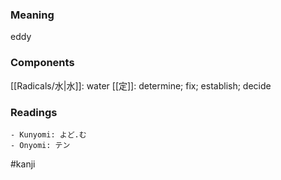 ### Meaning

eddy

### Components

[[Radicals/水|水]]: water [[定]]: determine; fix; establish; decide

### Readings

```
- Kunyomi: よど.む
- Onyomi: テン
```

#kanji